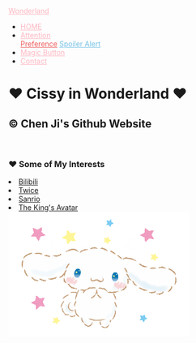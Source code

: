 <!DOCTYPE html>
<html lang="en">

  <head>
    <meta charset="UTF-8">
    <meta name="viewport" content="width=device-width, initial-scale=1.0">
    <link rel="stylesheet" href="style.css">
    <!-- Digital Chalkboard Tasks -->
    <!-- 1. Update the link to the css so it loads on your system. -->
    <!-- 2. Change all the p.prompt values to p.promptLine -->
    <!-- 3. Suggest some style choices to render a console look. -->
    <!-- 4. Create a numbered list that represents a menu of options. -->
    <!-- Bootstrap CSS -->
    <link href="https://cdn.jsdelivr.net/npm/bootstrap@5.0.0-beta1/dist/css/bootstrap.min.css" rel="stylesheet"
    integrity="sha384-giJF6kkoqNQ00vy+HMDP7azOuL0xtbfIcaT9wjKHr8RbDVddVHyTfAAsrekwKmP1" 
    crossorigin="anonymous">
    <p class="bg-primary"></p>
    <title> ❤ Cissy in Wonderland ❤ </title>
  </head>

  <body>
    <div>
      <nav class="navbar navbar-expand-lg navbar-light bg-light">
        <a class="navbar-brand" href="#" style="color: lightpink;">Wonderland</a>
        <ul class="nav">
          <li class="nav-item">
            <a class="nav-link active" href="#" style="color: lightpink;">HOME</a>
          </li>
          <li class="nav-item dropdown">
            <a class="nav-link dropdown-toggle" data-bs-toggle="dropdown" href="#"
            role="button" aria-expanded="false" style="color: lightpink;">Attention</a>
            <div class="dropdown-menu">
              <a class="dropdown-item" href="preference.html" style="color: rgba(236, 75, 75, 0.911);">Preference</a>
              <a class="dropdown-item" href="#" style="color: rgba(95, 184, 226, 0.856);">Spoiler Alert</a></div>
          </li>
          <li class="nav-item">
            <a class="nav-link active" aria-current="page" href="#" style="color: lightpink;">Magic Button</a>
          </li>
          <li class="nav-item">
            <a class="nav-link active" aria-current="page" href="contact.html" style="color: lightpink;">Contact</a>
          </li>
        </ul>
      </nav>
    </div>

  <div class="container">
    <h1 class="h1"> ❤ Cissy in Wonderland ❤ </h1>
    <h2 class="d-none d-md-block">&copy; Chen Ji's Github Website </h2> 
  </div>
    <!--option 1-->
    <script src="https://cdn.jsdelivr.net/npm/bootstrap@5.0.0-beta1/dist/js/bootstrap.bundle.min.js"
    integrity="sha384-ygbV9kiqUc6oa4msXn9868pTtWMgiQaeYH7/t7LECLbyPA2x65Kgf80OJFdroafW"
    crossorigin="anonymous"></script>
  <br />
  <div class="container">
    <h3>&hearts; Some of My Interests</h3>
  </div>
  <div class="container-lg">
    <div class="row">
      <div class="col-md-1"><li><a href="https://www.bilibili.com/">Bilibili</li></div><div class="col-md-1"><li><a href="https://twice.jype.com/">Twice</li></div><div class="col-md-1"><li><a href="https://www.sanrio.com/">Sanrio</li></div><div class="col-md-3"><li><a href="https://the-kings-avatar.fandom.com/wiki/The_King%27s_Avatar_Wikia">The King's Avatar</li></div>
    </div>
  </div>
  
  <img class="img-fluid" src="c2.gif">
  </body>

</html>
